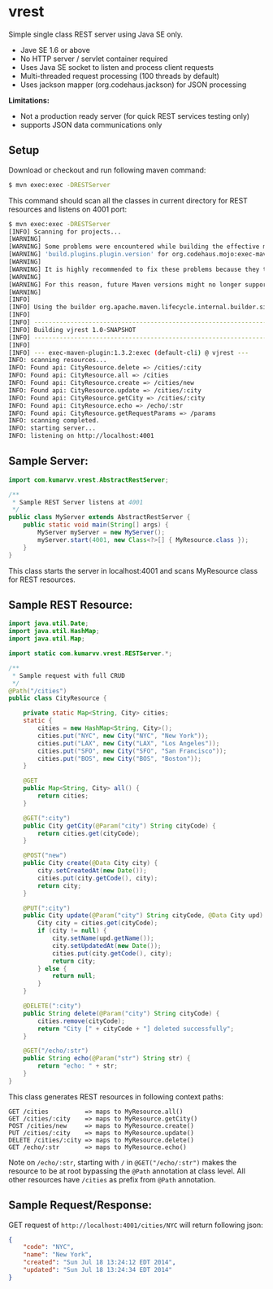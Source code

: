 vrest
=====

Simple single class REST server using Java SE only.

- Jave SE 1.6 or above 
- No HTTP server / servlet container required 
- Uses Java SE socket to listen and process client requests
- Multi-threaded request processing (100 threads by default)
- Uses jackson mapper (org.codehaus.jackson) for JSON processing

<strong>Limitations:</strong> 
- Not a production ready server (for quick REST services testing only) 
- supports JSON data communications only 

Setup
-----

Download or checkout and run following maven command: 

```bash
$ mvn exec:exec -DRESTServer
```

This command should scan all the classes in current directory for REST resources and listens on 4001 port: 

```bash
$ mvn exec:exec -DRESTServer
[INFO] Scanning for projects...
[WARNING] 
[WARNING] Some problems were encountered while building the effective model for vjrest:vjrest:jar:1.0-SNAPSHOT
[WARNING] 'build.plugins.plugin.version' for org.codehaus.mojo:exec-maven-plugin is missing. @ line 29, column 14
[WARNING] 
[WARNING] It is highly recommended to fix these problems because they threaten the stability of your build.
[WARNING] 
[WARNING] For this reason, future Maven versions might no longer support building such malformed projects.
[WARNING] 
[INFO] 
[INFO] Using the builder org.apache.maven.lifecycle.internal.builder.singlethreaded.SingleThreadedBuilder with a thread count of 1
[INFO]                                                                         
[INFO] ------------------------------------------------------------------------
[INFO] Building vjrest 1.0-SNAPSHOT
[INFO] ------------------------------------------------------------------------
[INFO] 
[INFO] --- exec-maven-plugin:1.3.2:exec (default-cli) @ vjrest ---
INFO: scanning resources...
INFO: Found api: CityResource.delete => /cities/:city
INFO: Found api: CityResource.all => /cities
INFO: Found api: CityResource.create => /cities/new
INFO: Found api: CityResource.update => /cities/:city
INFO: Found api: CityResource.getCity => /cities/:city
INFO: Found api: CityResource.echo => /echo/:str
INFO: Found api: CityResource.getRequestParams => /params
INFO: scanning completed.
INFO: starting server...
INFO: listening on http://localhost:4001

```

Sample Server: 
--------------

```java
import com.kumarvv.vrest.AbstractRestServer;

/**
 * Sample REST Server listens at 4001
 */
public class MyServer extends AbstractRestServer {
	public static void main(String[] args) {
		MyServer myServer = new MyServer();
		myServer.start(4001, new Class<?>[] { MyResource.class });
	}
}
```

This class starts the server in localhost:4001 and scans MyResource class for REST resources. 


Sample REST Resource: 
---------------------

```java
import java.util.Date;
import java.util.HashMap;
import java.util.Map;

import static com.kumarvv.vrest.RESTServer.*;

/**
 * Sample request with full CRUD
 */
@Path("/cities")
public class CityResource {

	private static Map<String, City> cities;
	static {
		cities = new HashMap<String, City>();
		cities.put("NYC", new City("NYC", "New York"));
		cities.put("LAX", new City("LAX", "Los Angeles"));
		cities.put("SFO", new City("SFO", "San Francisco"));
		cities.put("BOS", new City("BOS", "Boston"));
	}

	@GET
	public Map<String, City> all() {
		return cities;
	}

	@GET(":city")
	public City getCity(@Param("city") String cityCode) {
		return cities.get(cityCode);
	}

	@POST("new")
	public City create(@Data City city) {
		city.setCreatedAt(new Date());
		cities.put(city.getCode(), city);
		return city;
	}

	@PUT(":city")
	public City update(@Param("city") String cityCode, @Data City upd) {
		City city = cities.get(cityCode);
		if (city != null) {
			city.setName(upd.getName());
			city.setUpdatedAt(new Date());
			cities.put(city.getCode(), city);
			return city;
		} else {
			return null;
		}
	}

	@DELETE(":city")
	public String delete(@Param("city") String cityCode) {
		cities.remove(cityCode);
		return "City [" + cityCode + "] deleted successfully";
	}

	@GET("/echo/:str")
	public String echo(@Param("str") String str) {
		return "echo: " + str;
	}
}
```

This class generates REST resources in following context paths: 
```
GET /cities          => maps to MyResource.all() 
GET /cities/:city    => maps to MyResource.getCity()
POST /cities/new     => maps to MyResource.create() 
PUT /cities/:city    => maps to MyResource.update() 
DELETE /cities/:city => maps to MyResource.delete() 
GET /echo/:str       => maps to MyResource.echo() 
```
Note on <code>/echo/:str</code>, starting with <code>/</code> in <code>@GET("/echo/:str")</code> makes the resource to be at root bypassing the <code>@Path</code> annotation at class level. All other resources have <code>/cities</code> as prefix from <code>@Path</code> annotation. 


Sample Request/Response: 
--------------

GET request of <code>http://localhost:4001/cities/NYC</code> will return following json: 
```json
{
    "code": "NYC",
    "name": "New York",
    "created": "Sun Jul 18 13:24:12 EDT 2014",
    "updated": "Sun Jul 18 13:24:34 EDT 2014"
}
```



